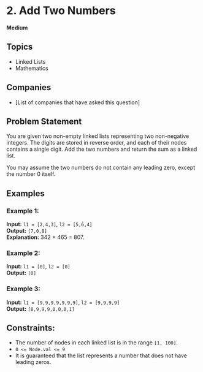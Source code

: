 # 2. Add Two Numbers

**Medium**

## Topics
- Linked Lists
- Mathematics

## Companies
- [List of companies that have asked this question]

## Problem Statement
You are given two non-empty linked lists representing two non-negative integers. The digits are stored in reverse order, and each of their nodes contains a single digit. Add the two numbers and return the sum as a linked list.

You may assume the two numbers do not contain any leading zero, except the number 0 itself.

## Examples

### Example 1:
**Input:** `l1 = [2,4,3]`, `l2 = [5,6,4]`  
**Output:** `[7,0,8]`  
**Explanation:** 342 + 465 = 807.

### Example 2:
**Input:** `l1 = [0]`, `l2 = [0]`  
**Output:** `[0]`

### Example 3:
**Input:** `l1 = [9,9,9,9,9,9,9]`, `l2 = [9,9,9,9]`  
**Output:** `[8,9,9,9,0,0,0,1]`

## Constraints:
- The number of nodes in each linked list is in the range `[1, 100]`.
- `0 <= Node.val <= 9`
- It is guaranteed that the list represents a number that does not have leading zeros.